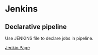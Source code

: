 # Jenkins

## Declarative pipeline
Use JENKINS file to declare jobs in pipeline.

[Jenkin Page](https://jenkins.io)
